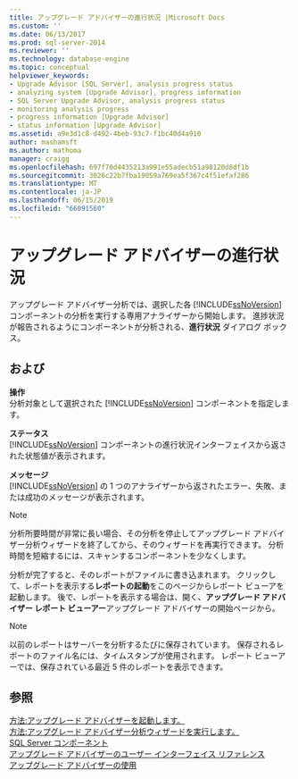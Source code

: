 ```yaml
---
title: アップグレード アドバイザーの進行状況 |Microsoft Docs
ms.custom: ''
ms.date: 06/13/2017
ms.prod: sql-server-2014
ms.reviewer: ''
ms.technology: database-engine
ms.topic: conceptual
helpviewer_keywords:
- Upgrade Advisor [SQL Server], analysis progress status
- analyzing system [Upgrade Advisor], progress information
- SQL Server Upgrade Advisor, analysis progress status
- monitoring analysis progress
- progress information [Upgrade Advisor]
- status information [Upgrade Advisor]
ms.assetid: a9e3d1c8-d492-4beb-93c7-f1bc40d4a910
author: mashamsft
ms.author: mathoma
manager: craigg
ms.openlocfilehash: 697f70d4435213a991e55adecb51a98120d8df1b
ms.sourcegitcommit: 3026c22b7fba19059a769ea5f367c4f51efaf286
ms.translationtype: MT
ms.contentlocale: ja-JP
ms.lasthandoff: 06/15/2019
ms.locfileid: "66091560"
---
```

# <a name="upgrade-advisor-progress"></a>アップグレード アドバイザーの進行状況
  アップグレード アドバイザー分析では、選択した各 [!INCLUDE[ssNoVersion](../../includes/ssnoversion-md.md)] コンポーネントの分析を実行する専用アナライザーから開始します。 進捗状況が報告されるようにコンポーネントが分析される、**進行状況** ダイアログ ボックス。  
  
## <a name="options"></a>および  
 **操作**  
 分析対象として選択された [!INCLUDE[ssNoVersion](../../includes/ssnoversion-md.md)] コンポーネントを指定します。  
  
 **ステータス**  
 [!INCLUDE[ssNoVersion](../../includes/ssnoversion-md.md)] コンポーネントの進行状況インターフェイスから返された状態値が表示されます。  
  
 **メッセージ**  
 [!INCLUDE[ssNoVersion](../../includes/ssnoversion-md.md)] の 1 つのアナライザーから返されたエラー、失敗、または成功のメッセージが表示されます。  
  
> [!NOTE]  
>  分析所要時間が非常に長い場合、その分析を停止してアップグレード アドバイザー分析ウィザードを終了してから、そのウィザードを再実行できます。 分析時間を短縮するには、スキャンするコンポーネントを少なくします。  
  
 分析が完了すると、そのレポートがファイルに書き込まれます。 クリックして、レポートを表示する**レポートの起動**をこのページからレポート ビューアを起動します。 後で、レポートを表示する場合は、開く、**アップグレード アドバイザー レポート ビューアー**アップグレード アドバイザーの開始ページから。  
  
> [!NOTE]  
>  以前のレポートはサーバーを分析するたびに保存されています。 保存されるレポートのファイル名には、タイムスタンプが使用されます。 レポート ビューアーでは、保存されている最近 5 件のレポートを表示できます。  
  
## <a name="see-also"></a>参照  
 [方法:アップグレード アドバイザーを起動します。](../../../2014/sql-server/install/how-to-launch-upgrade-advisor.md)   
 [方法:アップグレード アドバイザー分析ウィザードを実行します。](../../../2014/sql-server/install/how-to-run-the-upgrade-advisor-analysis-wizard.md)   
 [SQL Server コンポーネント](../../../2014/sql-server/install/sql-server-components.md)   
 [アップグレード アドバイザーのユーザー インターフェイス リファレンス](../../../2014/sql-server/install/upgrade-advisor-user-interface-reference.md)   
 [アップグレード アドバイザーの使用](../../../2014/sql-server/install/working-with-upgrade-advisor.md)  
  
  
